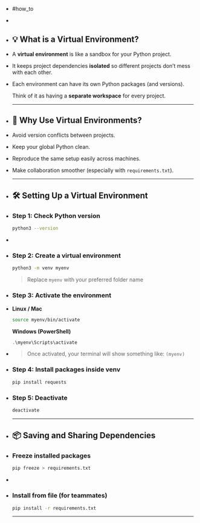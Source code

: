 - #how_to
-
- ## 💡 What is a Virtual Environment?
- A **virtual environment** is like a sandbox for your Python project.
- It keeps project dependencies **isolated** so different projects don’t mess with each other.
- Each environment can have its own Python packages (and versions).
  
  Think of it as having a **separate workspace** for every project.
  
  ---
- ## 🚀 Why Use Virtual Environments?
- Avoid version conflicts between projects.
- Keep your global Python clean.
- Reproduce the same setup easily across machines.
- Make collaboration smoother (especially with `requirements.txt`).
  
  ---
- ## 🛠️ Setting Up a Virtual Environment
- ### Step 1: Check Python version
  ```bash
  python3 --version
  ```
-
- ### Step 2: Create a virtual environment
  ```bash
  python3 -m venv myenv
  ```
  > Replace `myenv` with your preferred folder name
- ### Step 3: Activate the environment
- **Linux / Mac**
  ```bash
  source myenv/bin/activate
  ```
  **Windows (PowerShell)**
  ```powershell
  .\myenv\Scripts\activate
  ```
- > Once activated, your terminal will show something like: `(myenv)`
- ### Step 4: Install packages inside venv
  ```bash
  pip install requests
  ```
- ### Step 5: Deactivate
  ```bash
  deactivate
  ```
  
  ---
- ## 📦 Saving and Sharing Dependencies
- ### Freeze installed packages
  ```bash
  pip freeze > requirements.txt
  ```
-
- ### Install from file (for teammates)
  ```bash
  pip install -r requirements.txt
  ```
  
  ---